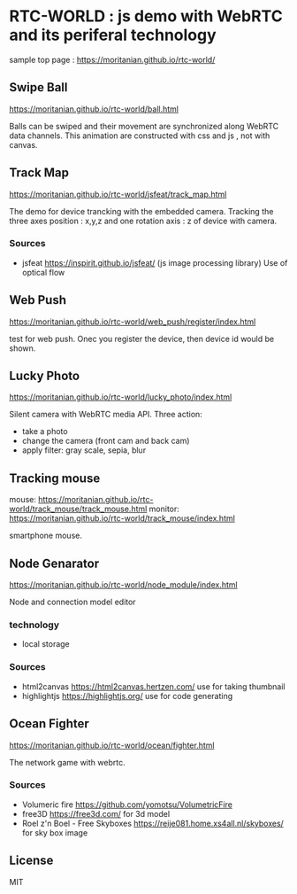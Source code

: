 
# RTC-WORLD : js demo with WebRTC and its periferal technology 

sample top page : https://moritanian.github.io/rtc-world/

## Swipe Ball 

https://moritanian.github.io/rtc-world/ball.html

Balls can be swiped and their movement are synchronized along WebRTC data channels.
This animation are constructed with css and js , not with canvas.


##  Track Map 

https://moritanian.github.io/rtc-world/jsfeat/track_map.html

The demo for device trancking with the embedded camera.
Tracking the three axes position : x,y,z and one rotation axis : z of device with camera.  

### Sources

- jsfeat https://inspirit.github.io/jsfeat/ (js image processing library) Use of optical flow

## Web Push 

https://moritanian.github.io/rtc-world/web_push/register/index.html

test for web push.
Onec you register the device, then device id would be shown.

## Lucky Photo

https://moritanian.github.io/rtc-world/lucky_photo/index.html

Silent camera with WebRTC media API.
Three action:
- take a photo
-  change the camera (front cam and back cam)
-  apply filter: gray scale, sepia, blur

## Tracking mouse

mouse: https://moritanian.github.io/rtc-world/track_mouse/track_mouse.html
monitor: https://moritanian.github.io/rtc-world/track_mouse/index.html

smartphone mouse.

## Node Genarator

https://moritanian.github.io/rtc-world/node_module/index.html

Node and connection model editor

### technology

- local storage

### Sources

- html2canvas https://html2canvas.hertzen.com/ use for taking thumbnail
- highlightjs https://highlightjs.org/	use for code generating

## Ocean Fighter

https://moritanian.github.io/rtc-world/ocean/fighter.html 

 The network game with webrtc.

 ### Sources 

 - Volumeric fire https://github.com/yomotsu/VolumetricFire
 - free3D https://free3d.com/   for 3d model
 - Roel z'n Boel - Free Skyboxes https://reije081.home.xs4all.nl/skyboxes/ for sky box image 



## License
MIT

